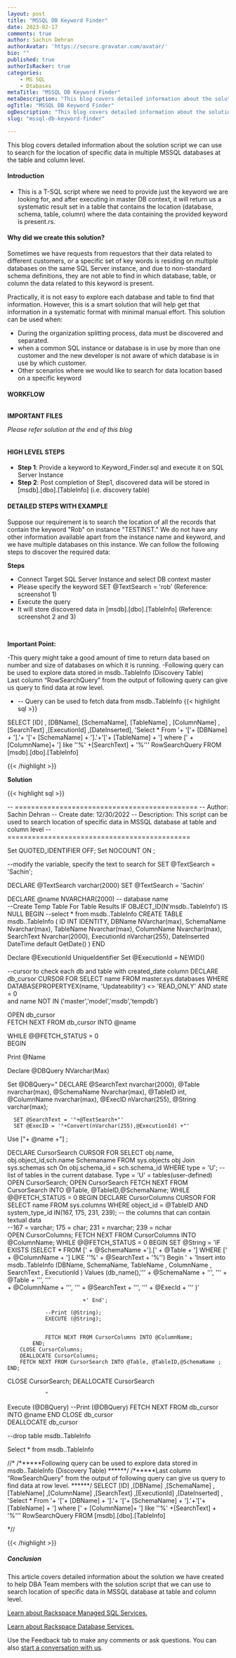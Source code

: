 ```yaml
---
layout: post
title: "MSSQL DB Keyword Finder"
date: 2023-02-17
comments: true
author: Sachin Dehran
authorAvatar: 'https://secure.gravatar.com/avatar/'
bio: ""
published: true
authorIsRacker: true
categories:
    - MS SQL
    - Dtabases
metaTitle: "MSSQL DB Keyword Finder"
metaDescription: "This blog covers detailed information about the solution script we can use to search for the location of specific data in multiple MSSQL databases at the table and column level. "
ogTitle: "MSSQL DB Keyword Finder"
ogDescription: "This blog covers detailed information about the solution script we can use to search for the location of specific data in multiple MSSQL databases at the table and column level. "
slug: "mssql-db-keyword-finder"

---
```


This blog covers detailed information about the solution script we can use to search for the location of specific data in multiple MSSQL databases at the table and column level. 

<!--more-->

#### Introduction

- This is a T-SQL script where we need to provide just the keyword we are looking for, and after executing in master DB context, it will return us a systematic result set in a table that contains the location (database, schema, table, column) where the data containing the provided keyword is present.rs.


#### Why did we create this solution?

Sometimes we have requests from requestors that their data related to different customers, or a specific set of key words is residing on multiple databases on the same SQL Server instance, and due to non-standard schema definitions, they are not able to find in which database, table, or column the data related to this keyword is present. 

Practically, it is not easy to explore each database and table to find that information. However, this is a smart solution that will help get that information in a systematic format with minimal manual effort. 
This solution can be used when:
-	During the organization splitting process, data must be discovered and separated.
-	when a common SQL instance or database is in use by more than one customer and the new developer is not aware of which database is in use by which customer.
-	Other scenarios where we would like to search for data location based on a specific keyword

#### WORKFLOW


<img src=Picture1.png title="" alt="">


**IMPORTANT FILES**

*Please refer solution at the end of this blog*

<img src=PICTURE2.PNG title="" alt="">

#### HIGH LEVEL STEPS

- **Step 1**: Provide a keyword to Keyword_Finder.sql and execute it on SQL Server Instance
- **Step 2**: Post completion of Step1, discovered data will be stored in [msdb].[dbo].[TableInfo] (i.e. discovery table)



#### DETAILED STEPS WITH EXAMPLE

Suppose our requirement is to search the location of all the records that contain the keyword "Rob" on instance "TESTINST." We do not have any other information available apart from the instance name and keyword, and we have multiple databases on this instance. We can follow the following steps to discover the required data: 

**Steps** 
-	Connect Target SQL Server Instance and select DB context master
-	Please specify the keyword SET @TextSearch = 'rob' (Reference:  screenshot 1)
-	Execute the query 
-	It will store discovered data in [msdb].[dbo].[TableInfo] (Reference:  screenshot 2 and 3)

<img src=PICTURE3.PNG title="" alt="">
<img src=Picture4.png title="" alt="">
<img src=Picture5.png title="" alt="">

**Important Point:**

-This query might take a good amount of time to return data based on number and size of databases on which it is running. 
-Following query can be used to explore data stored in  msdb..TableInfo (Discovery Table)   
Last column “RowSearchQuery” from the output of following query  can give us query to find data at  row level. 

- -- Query can be used to fetch data from msdb..TableInfo
{{< highlight sql >}}

SELECT  [ID] , [DBName], [SchemaName], [TableName] , [ColumnName] , [SearchText] ,[ExecutionId] ,[DateInserted], 
'Select * From '+ '['+ [DBName] + '].'+ '['+ [SchemaName] + '].'+'['+ [TableName] + '] where [' +  [ColumnName]+ '] like ''%' +[SearchText] + '%''' RowSearchQuery  FROM [msdb].[dbo].[TableInfo]

{{< /highlight >}}


**Solution**

{{< highlight sql >}}

-- =============================================
-- Author: Sachin Dehran 
-- Create date: 12/30/2022
-- Description: This script can be used to search location of specific data in MSSQL database at table and column level
-- =============================================

Set QUOTED_IDENTIFIER OFF;
Set NOCOUNT ON ; 

--modify the variable, specify the text to search for SET @TextSearch = 'Sachin';

DECLARE @TextSearch varchar(2000)
SET @TextSearch = 'Sachin'


DECLARE @name NVARCHAR(2000) -- database name    
--Create Temp Table For  Table Results
IF OBJECT_ID(N'msdb..TableInfo') IS  NULL
BEGIN
--select * from msdb..TableInfo
CREATE TABLE msdb..TableInfo
(
ID INT IDENTITY,
DBName NVarchar(max),
SchemaName Nvarchar(max),
TableName Nvarchar(max),
ColumnName Nvarchar(max),
SearchText Nvarchar(2000),
ExecutionId nVarchar(255),
DateInserted DateTime default GetDate()
)
END

Declare @ExecutionId UniqueIdentifier
Set @ExecutionId = NEWID()

--cursor to check each db and table with created_date column
DECLARE db_cursor CURSOR FOR 
SELECT name FROM master.sys.databases WHERE DATABASEPROPERTYEX(name, 'Updateability') <> 'READ_ONLY' AND state = 0  
and name NOT IN ('master','model','msdb','tempdb') 

OPEN db_cursor  
FETCH NEXT FROM db_cursor INTO @name  

WHILE @@FETCH_STATUS = 0  
BEGIN  

Print @Name

Declare @DBQuery NVarchar(Max)



Set @DBQuery="
DECLARE
   @SearchText nvarchar(2000),
   @Table nvarchar(max),
   @SchemaName Nvarchar(max),
   @TableID int,
   @ColumnName nvarchar(max),
   @ExecID nVarchar(255),
   @String varchar(max);

      SET @SearchText = '"+@TextSearch+"'
	  SET @ExecID = '"+Convert(nVarchar(255),@ExecutionId) +"'

Use ["+ @name +"] ;

DECLARE CursorSearch CURSOR
    FOR SELECT obj.name, obj.object_id,sch.name  Schemaname
        FROM sys.objects  obj Join sys.schemas sch
		On obj.schema_id = sch.schema_id
      WHERE type = 'U';
--list of tables in the current database. Type = 'U' = tables(user-defined) OPEN CursorSearch;
OPEN CursorSearch
FETCH NEXT FROM CursorSearch INTO @Table, @TableID,@SchemaName;
WHILE
       @@FETCH_STATUS
       =
       0
    BEGIN
        DECLARE CursorColumns CURSOR
            FOR SELECT name
                  FROM sys.columns
                WHERE
                       object_id
                       =
                       @TableID AND system_type_id IN(167, 175, 231, 239);
        -- the columns that can contain textual data        
--167 = varchar; 175 = char; 231 = nvarchar; 239 = nchar        
OPEN CursorColumns;
        FETCH NEXT FROM CursorColumns INTO @ColumnName;
        WHILE
               @@FETCH_STATUS
               =
               0
            BEGIN
                SET @String = 
				            'IF EXISTS (SELECT * FROM ['
                            + @SchemaName
							+'].['
							+ @Table
                            + '] WHERE ['
                            + @ColumnName
                            + '] LIKE ''%'
                            + @SearchText
                            + '%'')  Begin '
							+
							'Insert into msdb..TableInfo (DBName, SchemaName,
TableName ,
ColumnName ,
SearchText ,
ExecutionId ) Values (db_name(),'''
                            + @SchemaName
							+ ''', '''
                            + @Table
                            + ''', '''  
                            + @ColumnName
                            + ''', ''' 
                            + @SearchText
							+ ''', ''' 
                            + @ExecId
                            + ''' )'

							+' End';

				--Print (@String);			
                EXECUTE (@String);
                
                
				FETCH NEXT FROM CursorColumns INTO @ColumnName;
            END;
        CLOSE CursorColumns;
        DEALLOCATE CursorColumns;
        FETCH NEXT FROM CursorSearch INTO @Table, @TableID,@SchemaName ;
    END;
CLOSE CursorSearch;
DEALLOCATE CursorSearch
                
				"
Execute  (@DBQuery)
--Print  (@DBQuery)
FETCH NEXT FROM db_cursor INTO @name 
END 
CLOSE db_cursor  
DEALLOCATE db_cursor 


--drop table msdb..TableInfo

Select * from msdb..TableInfo


//*
/******Following query can be used to explore data stored in  msdb..TableInfo (Discovery Table)  ******/ 
/******Last column “RowSearchQuery” from the output of following query  can give us query to find data at  row level.   ******/
SELECT  [ID]
      ,[DBName]
      ,[SchemaName]
      ,[TableName]
      ,[ColumnName]
      ,[SearchText]
      ,[ExecutionId]
      ,[DateInserted]
	  , 'Select * From '+ '['+ [DBName] + '].'+ '['+ [SchemaName] + '].'+'['+ [TableName] + '] where [' +  [ColumnName]+ '] like ''%' +[SearchText] + '%''' RowSearchQuery
  FROM [msdb].[dbo].[TableInfo]

*//

{{< /highlight >}}

##### Conclusion

 This article covers detailed information about the solution we have created to help DBA Team members with the solution script that we can use to search location of specific data in MSSQL database at table and column level.












 
<a class="cta purple" id="cta" href="https://www.rackspace.com/data/managed-sql"> Learn about Rackspace Managed SQL Services.</a>

<a class="cta purple" id="cta" href="https://www.rackspace.com/data/databases"> Learn about Rackspace Database Services.</a>

Use the Feedback tab to make any comments or ask questions. You can also
[start a conversation with us](https://www.rackspace.com/contact).
